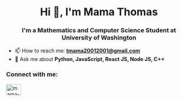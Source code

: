 <h1 align="center">Hi 👋, I'm Mama Thomas</h1>
<h3 align="center">I'm a Mathematics and Computer Science Student at University of Washington</h3>

- 📫 How to reach me: **tmama20012001@gmail.com**
-  💬 Ask me about **Python, JavaScript, React JS, Node JS, C++**

<h3 align="left">Connect with me: </h3>

<p>
<a href="https://www.linkedin.com/in/mama-thomas-89b0a321b" target="blank"><img align="center" src="https://cdn.jsdelivr.net/npm/simple-icons@3.0.1/icons/linkedin.svg" alt="mama-thomas" height="30" width="40"/></a>
</p>
<!--
**Mama-Thomas/Mama-Thomas** is a ✨ _special_ ✨ repository because its `README.md` (this file) appears on your GitHub profile.

Here are some ideas to get you started:

- 🔭 I’m currently working on ...
- 🌱 I’m currently learning ...
- 👯 I’m looking to collaborate on ...
- 🤔 I’m looking for help with ...
- 💬 Ask me about ...
- 📫 How to reach me: ...
- 😄 Pronouns: ...
- ⚡ Fun fact: ...
-->
